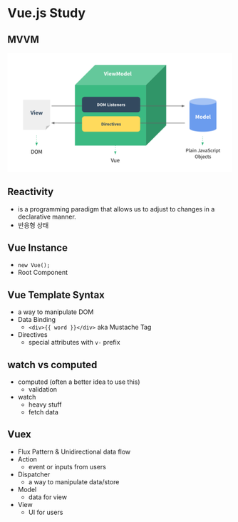 # Vue.js Study

## MVVM

<img src='./images/mvvm.png' />

## Reactivity

- is a programming paradigm that allows us to adjust to changes in a declarative manner.
- 반응형 상태

## Vue Instance

- `new Vue();`
- Root Component

## Vue Template Syntax

- a way to manipulate DOM
- Data Binding
  - `<div>{{ word }}</div>` aka Mustache Tag
- Directives
  - special attributes with `v-` prefix

## watch vs computed

- computed (often a better idea to use this)
  - validation
- watch
  - heavy stuff
  - fetch data

## Vuex

- Flux Pattern & Unidirectional data flow
- Action
  - event or inputs from users
- Dispatcher
  - a way to manipulate data/store
- Model
  - data for view
- View
  - UI for users
